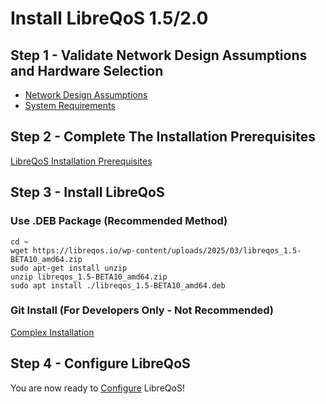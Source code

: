 # Install LibreQoS 1.5/2.0

## Step 1 - Validate Network Design Assumptions and Hardware Selection

- [Network Design Assumptions](design.md)
- [System Requirements](requirements.md)

## Step 2 - Complete The Installation Prerequisites

[LibreQoS Installation Prerequisites](prereq.md)

## Step 3 - Install LibreQoS

### Use .DEB Package (Recommended Method)

```
cd ~
wget https://libreqos.io/wp-content/uploads/2025/03/libreqos_1.5-BETA10_amd64.zip
sudo apt-get install unzip
unzip libreqos_1.5-BETA10_amd64.zip
sudo apt install ./libreqos_1.5-BETA10_amd64.deb
```

### Git Install (For Developers Only - Not Recommended)

[Complex Installation](git-install.md)

## Step 4 - Configure LibreQoS

You are now ready to [Configure](configuration.md) LibreQoS!
